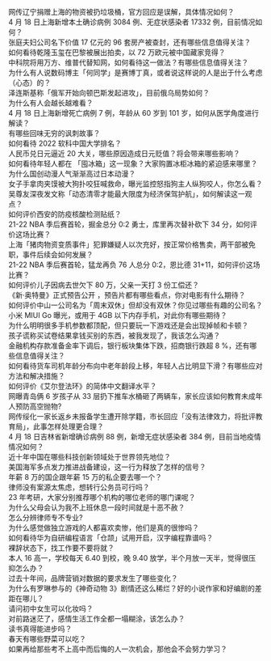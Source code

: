 网传辽宁捐赠上海的物资被扔垃圾桶，官方回应是误解，具体情况如何？  
4 月 18 日上海新增本土确诊病例 3084 例、无症状感染者 17332 例，目前情况如何？  
张庭夫妇公司名下价值 17 亿元的 96 套房产被查封，还有哪些信息值得关注？  
如何看待乾隆玉玺在巴黎被展出拍卖，以 72 万欧元被中国藏家竞得？  
中科院将用万方、维普代替知网，如何看待这一做法？有哪些信息值得关注？  
为什么有人说数码博主「何同学」是赛博丁真，或者说这样说的人是出于什么考虑（心态）的？  
泽连斯基称「俄军开始向顿巴斯发起进攻」，目前俄乌局势如何？  
为什么有人会越长越难看？  
4 月 18 日上海新增死亡病例 7 例，年龄从 60 岁到 101 岁，如何从医学角度进行解读？  
有哪些回味无穷的讽刺故事？  
如何看待 2022 软科中国大学排名？  
人民币兑日元逼近 20 大关，哪些原因造成日元贬值？将会带来哪些影响？  
如何看待年轻人都在 「囤冰箱」这一现象？大家购置冰柜冰箱的紧迫感来哪里？  
为什么国创动漫人气渐渐高过日本动漫？  
女子手拿肉夹馍被大狗扑咬狂喊救命，曝光监控怒指狗主人纵狗咬人，你怎么看？  
吴尊友深夜发文称「动态清零才能最大限度为经济保驾护航」，如何解读这一观点？  
如何评价西安的防疫核酸检测贴纸？  
21-22 NBA 季后赛首轮，掘金总分 0:2 勇士，库里再次替补砍下 34 分，如何评价这场比赛？  
上海「猪肉物资变质事件」犯罪嫌疑人以次充好，按正常价格售卖，两干部被免职，事件后续会如何发展？  
21-22 NBA 季后赛首轮，猛龙再负 76 人总分 0:2，恩比德 31+11，如何评价这场比赛？  
如何评价儿子因病去世欠下 80 万，父亲一天打 3 份工偿还？  
《新·奥特曼》正式预告公开 ，预告片都有哪些看点，你对电影有什么期待？  
如何评价中山一公司名为「周末双休」但却没有双休？你见过哪些有趣的公司名？  
小米 MIUI Go 曝光，或用于 4GB 以下内存手机，对此你有哪些期待？  
为什么明明很多手机参数都顶配，但只要玩一下游戏还是会出现掉帧和卡顿？  
孩子谎称买试卷结果拿钱买别的东西，被我发现了，我该怎么沟通？  
金融机构存款准备金率下调后，银行板块集体下跌，招商银行跌超 8 %，还有哪些信息值得关注？  
如何看待货车司机年龄分布向中老年龄段上移，年轻人占比明显下滑？有哪些应对方法和解决措施？  
如何评价《艾尔登法环》的简体中文翻译水平？  
网曝青岛俩 6 岁孩子从 33 层扔下推车水桶砸了两辆车，家长应该如何教育未成年人预防高空抛物?  
网传绥化一家长返乡未报备学生遭开除学籍，市长回应「没有法律效力，将批评教育局」，此事怎样处理更合理？  
4 月 18 日吉林省新增确诊病例 88 例，新增无症状感染者 384 例，目前当地疫情情况如何？  
近十年中国在哪些科技创新领域处于世界领先地位？  
美国海军多点发力推进战备建设，这一行为释放了怎样的信号？  
年薪 8 万的国企跟年薪 15 万的私企要去哪一个？  
律师没有案源太焦虑，想转行公务员可行吗？  
23 年考研，大家分别推荐哪个机构的哪位老师的哪门课呢？  
为什么父母会认为我不上班休息一段时间就是十恶不赦？  
怎么分辨律师专不专业?  
为什么感觉做独立游戏的人都喜欢卖惨，他们是真的很惨吗？  
如何看待华为自研编程语言「仓颉」试用开启，汉字编程靠谱吗？  
裸辞状态下，找工作要不要将就？  
本人 16 高一，学校每天 6.40 到校，晚 9.40 放学，半个月放一天半，觉得很压抑怎么办？  
过去十年间，品牌营销对数据的要求发生了哪些变化？  
为什么有罗琳参与的《神奇动物 3》剧情还这么稀烂？好的小说作家和好编剧的差距在哪儿？  
请问初中女生可以化妆吗？  
对前路迷茫了，感情生活工作全都一塌糊涂，该怎么办？  
读书真得能进步吗？  
春天有哪些野菜可以吃？  
如果再给那些考不上高中而后悔的人一次机会，那他会不会努力学习？  
